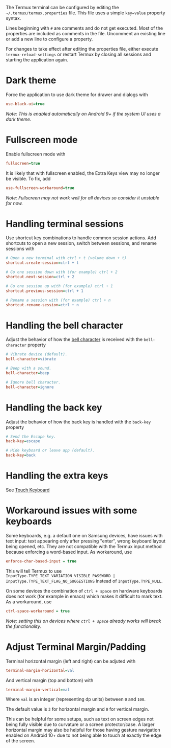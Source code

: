 The Termux terminal can be configured by editing the
`~/.termux/termux.properties` file. This file uses a simple `key=value`
property syntax.

Lines beginning with `#` are comments and do not get executed. Most of
the properties are included as comments in the file. Uncomment an
existing line or add a new line to configure a property.

For changes to take effect after editing the properties file, either
execute `termux-reload-settings` or restart Termux by closing all
sessions and starting the application again.

# Dark theme

Force the application to use dark theme for drawer and dialogs with

``` ini
use-black-ui=true
```

*Note: This is enabled automatically on Android 9+ if the system UI uses
a dark theme.*

# Fullscreen mode

Enable fullscreen mode with

``` ini
fullscreen=true
```

It is likely that with fullscreen enabled, the Extra Keys view may no
longer be visible. To fix, add

``` ini
use-fullscreen-workaround=true
```

*Note: Fullscreen may not work well for all devices so consider it
unstable for now.*

# Handling terminal sessions

Use shortcut key combinations to handle common session actions. Add
shortcuts to open a new session, switch between sessions, and rename
sessions with

``` ini
# Open a new terminal with ctrl + t (volume down + t)
shortcut.create-session=ctrl + t

# Go one session down with (for example) ctrl + 2
shortcut.next-session=ctrl + 2

# Go one session up with (for example) ctrl + 1
shortcut.previous-session=ctrl + 1

# Rename a session with (for example) ctrl + n
shortcut.rename-session=ctrl + n
```

# Handling the bell character

Adjust the behavior of how the [bell
character](https://en.wikipedia.org/wiki/Bell_character) is received
with the `bell-character` property

``` ini
# Vibrate device (default).
bell-character=vibrate

# Beep with a sound.
bell-character=beep

# Ignore bell character.
bell-character=ignore
```

# Handling the back key

Adjust the behavior of how the back key is handled with the `back-key`
property

``` ini
# Send the Escape key.
back-key=escape

# Hide keyboard or leave app (default).
back-key=back
```

# Handling the extra keys

See [Touch Keyboard](Touch_Keyboard)

# Workaround issues with some keyboards

Some keyboards, e.g. a default one on Samsung devices, have issues with
text input: text appearing only after pressing "enter", wrong keyboard
layout being opened, etc. They are not compatible with the Termux input
method because enforcing a word-based input. As workaround, use

``` ini
enforce-char-based-input = true
```

This will tell Termux to use
`InputType.TYPE_TEXT_VARIATION_VISIBLE_PASSWORD | InputType.TYPE_TEXT_FLAG_NO_SUGGESTIONS`
instead of `InputType.TYPE_NULL`.

On some devices the combination of `ctrl + space` on hardware keyboards
does not work (for example in emacs) which makes it difficult to mark
text. As a workaround, use

``` ini
ctrl-space-workaround = true
```

*Note: setting this on devices where `ctrl + space` already works will
break the functionality.*

# Adjust Terminal Margin/Padding

Terminal horizontal margin (left and right) can be adjuted with

``` ini
terminal-margin-horizontal=val
```

And vertical margin (top and bottom) with

``` ini
terminal-margin-vertical=val
```

Where `val` is an integer (representing dp units) between `0` and `100`.

The default value is `3` for horizontal margin and `0` for vertical
margin.

This can be helpful for some setups, such as text on screen edges not
being fully visible due to curvature or a screen protector/case. A
larger horizontal margin may also be helpful for those having gesture
navigation enabled on Android 10+ due to not being able to touch at
exactly the edge of the screen.